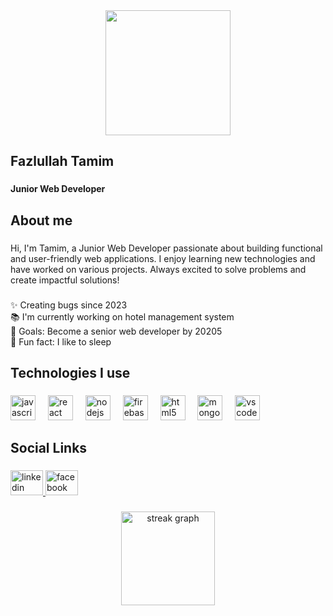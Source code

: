 <div align="center">
  <img height="200" src="https://i.ibb.co.com/HxkZ4P8/Whats-App-Image-2025-01-08-at-12-13-35-AM.jpg"  />
</div>

###

<h2 align="left">Fazlullah Tamim</h2>

###

<h4 align="left">Junior Web Developer</h4>

###

<h2 align="left">About me</h2>

###

<p align="left">Hi, I'm Tamim, a Junior Web Developer passionate about building functional and user-friendly web applications. I enjoy learning new technologies and have worked on various projects. Always excited to solve problems and create impactful solutions!</p>

###

<p align="left">✨ Creating bugs since 2023<br>📚 I'm currently working on hotel management system<br>🎯 Goals: Become a senior web developer by 20205<br>🎲 Fun fact: I like to sleep</p>

###

<h2 align="left">Technologies  I use</h2>

###

<div align="left">
  <img src="https://cdn.jsdelivr.net/gh/devicons/devicon/icons/javascript/javascript-original.svg" height="40" alt="javascript logo"  />
  <img width="12" />
  <img src="https://cdn.jsdelivr.net/gh/devicons/devicon/icons/react/react-original.svg" height="40" alt="react logo"  />
  <img width="12" />
  <img src="https://cdn.jsdelivr.net/gh/devicons/devicon/icons/nodejs/nodejs-original.svg" height="40" alt="nodejs logo"  />
  <img width="12" />
  <img src="https://cdn.jsdelivr.net/gh/devicons/devicon/icons/firebase/firebase-plain.svg" height="40" alt="firebase logo"  />
  <img width="12" />
  <img src="https://cdn.jsdelivr.net/gh/devicons/devicon/icons/html5/html5-original.svg" height="40" alt="html5 logo"  />
  <img width="12" />
  <img src="https://cdn.jsdelivr.net/gh/devicons/devicon/icons/mongodb/mongodb-original.svg" height="40" alt="mongodb logo"  />
  <img width="12" />
  <img src="https://cdn.jsdelivr.net/gh/devicons/devicon/icons/vscode/vscode-original.svg" height="40" alt="vscode logo"  />
</div>

###

<h2 align="left">Social Links</h2>

###

<div align="left">
  <a href="https://www.linkedin.com/in/fazlullah-tamim-27896633a/" target="_blank">
    <img src="https://raw.githubusercontent.com/maurodesouza/profile-readme-generator/master/src/assets/icons/social/linkedin/default.svg" width="52" height="40" alt="linkedin logo"  />
  </a>
  <a href="https://www.facebook.com/fozlullah.tamim.3/" target="_blank">
    <img src="https://raw.githubusercontent.com/maurodesouza/profile-readme-generator/master/src/assets/icons/social/facebook/default.svg" width="52" height="40" alt="facebook logo"  />
  </a>
</div>

###

<div align="center">
  <img src="https://streak-stats.demolab.com?user=Ftamim003 &locale=en&mode=daily&theme=dracula&hide_border=false&border_radius=5&order=3" height="150" alt="streak graph"  />
</div>

###
